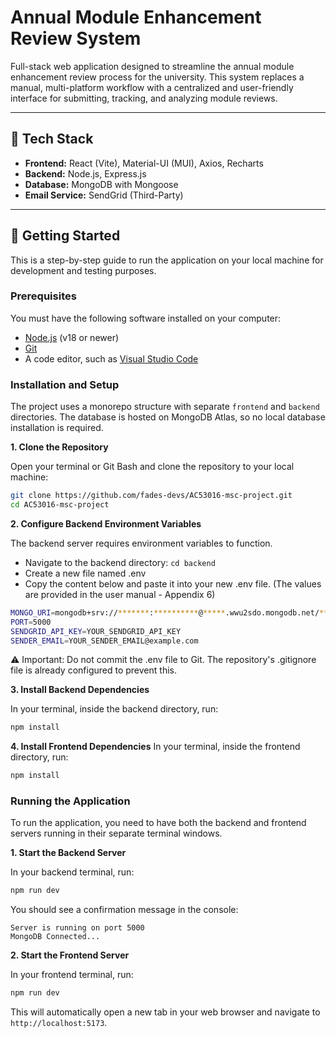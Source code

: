 # Annual Module Enhancement Review System

Full-stack web application designed to streamline the annual module enhancement review process for the university. This system replaces a manual, multi-platform workflow with a centralized and user-friendly interface for submitting, tracking, and analyzing module reviews.

---

## 🚀 Tech Stack

* **Frontend:** React (Vite), Material-UI (MUI), Axios, Recharts
* **Backend:** Node.js, Express.js
* **Database:** MongoDB with Mongoose
* **Email Service:** SendGrid (Third-Party)

---

## 🏁 Getting Started

This is a step-by-step guide to run the application on your local machine for development and testing purposes.

### Prerequisites

You must have the following software installed on your computer:
* [Node.js](https://nodejs.org/) (v18 or newer)
* [Git](https://git-scm.com/)
* A code editor, such as [Visual Studio Code](https://code.visualstudio.com/)

### Installation and Setup

The project uses a monorepo structure with separate `frontend` and `backend` directories. The database is hosted on MongoDB Atlas, so no local database installation is required.

**1. Clone the Repository**

Open your terminal or Git Bash and clone the repository to your local machine:
```bash
git clone https://github.com/fades-devs/AC53016-msc-project.git
cd AC53016-msc-project
```

**2. Configure Backend Environment Variables**

The backend server requires environment variables to function.
* Navigate to the backend directory: ```cd backend ```
* Create a new file named .env
* Copy the content below and paste it into your new .env file.
  (The values are provided in the user manual - Appendix 6)
```bash
MONGO_URI=mongodb+srv://*******:**********@*****.wwu2sdo.mongodb.net/*******?retryWrites=true&w=majority&appName=******
PORT=5000
SENDGRID_API_KEY=YOUR_SENDGRID_API_KEY
SENDER_EMAIL=YOUR_SENDER_EMAIL@example.com
```
⚠️ Important: Do not commit the .env file to Git. The repository's .gitignore file is already configured to prevent this.


**3. Install Backend Dependencies**

In your terminal, inside the backend directory, run:
```bash
npm install
```

**4. Install Frontend Dependencies**
In your terminal, inside the frontend directory, run:
```bash
npm install
```

### Running the Application

To run the application, you need to have both the backend and frontend servers running in their separate terminal windows.

**1. Start the Backend Server**

In your backend terminal, run:
```bash
npm run dev
```

You should see a confirmation message in the console:
```
Server is running on port 5000
MongoDB Connected...
```

**2. Start the Frontend Server**

In your frontend terminal, run:
```bash
npm run dev
```

This will automatically open a new tab in your web browser and navigate to ``` http://localhost:5173 ```.

